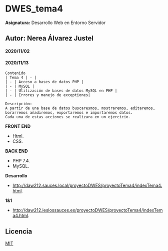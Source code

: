 # DWES_tema4
**Asignatura:** Desarrollo Web en Entorno Servidor

## Autor: Nerea Álvarez Justel

#### 2020/11/02
#### 2020/11/13

```
Contenido
| Tema 4 | - |
| - | Acceso a bases de datos PHP |
| - | MySQL |
| - | Utilización de bases de datos MySQL en PHP |
| - | Errores y manejo de exceptiones|

Descripción: 
A partir de una base de datos buscaresmos, mostraremos, editaremos, borarremos añadiremos, exportaremos e importaremos datos.
Cada una de estas acciones se realizara en un ejercicio. 
```

**FRONT END**
- Html.
- CSS.

**BACK END**
- PHP 7.4.
- MySQL.

**Desarrollo**
- http://daw212.sauces.local/proyectoDWES/proyectoTema4/indexTema4.html.

**1&1**
- http://daw212.ieslossauces.es/proyectoDWES/proyectoTema4/indexTema4.html.

## Licencia
[MIT](https://choosealicense.com/licenses/mit/)
